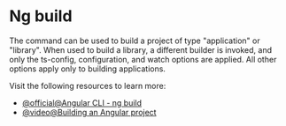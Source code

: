 # Ng build

The command can be used to build a project of type "application" or "library". When used to build a library, a different builder is invoked, and only the ts-config, configuration, and watch options are applied. All other options apply only to building applications.

Visit the following resources to learn more:

- [@official@Angular CLI - ng build](https://angular.dev/cli/build)
- [@video@Building an Angular project](https://www.youtube.com/watch?v=VB6WuCPDwz0)
